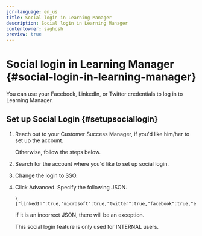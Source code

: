 ```yaml
---
jcr-language: en_us
title: Social login in Learning Manager
description: Social login in Learning Manager
contentowner: saghosh
preview: true
---
```



# Social login in Learning Manager {#social-login-in-learning-manager}

You can use your Facebook, LinkedIn, or Twitter credentials to log in to Learning Manager.

## Set up Social Login {#setupsociallogin}

1. Reach out to your Customer Success Manager, if you'd like him/her to set up the account.

   Otherwise, follow the steps below.

1. Search for the account where you'd like to set up social login.
1. Change the login to SSO.
1. Click Advanced. Specify the following JSON.

   ```
   \{"linkedIn":true,"microsoft":true,"twitter":true,"facebook":true,"editingAllowed":true
   ```

   If it is an incorrect JSON, there will be an exception.

   This social login feature is only used for INTERNAL users.

